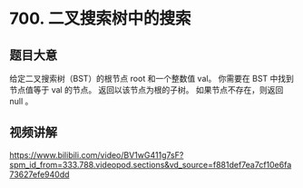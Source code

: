 # 700. 二叉搜索树中的搜索

## 题目大意
给定二叉搜索树（BST）的根节点 root 和一个整数值 val。
你需要在 BST 中找到节点值等于 val 的节点。 返回以该节点为根的子树。 如果节点不存在，则返回 null 。

## 视频讲解
https://www.bilibili.com/video/BV1wG411g7sF?spm_id_from=333.788.videopod.sections&vd_source=f881def7ea7cf10e6fa73627efe940dd
